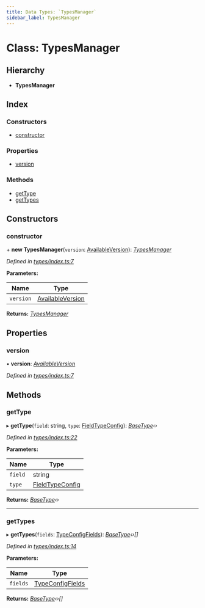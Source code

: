 ```yaml
---
title: Data Types: `TypesManager`
sidebar_label: TypesManager
---
```


# Class: TypesManager

## Hierarchy

* **TypesManager**

## Index

### Constructors

* [constructor](typesmanager.md#constructor)

### Properties

* [version](typesmanager.md#version)

### Methods

* [getType](typesmanager.md#gettype)
* [getTypes](typesmanager.md#gettypes)

## Constructors

###  constructor

\+ **new TypesManager**(`version`: [AvailableVersion](../overview.md#availableversion)): *[TypesManager](typesmanager.md)*

*Defined in [types/index.ts:7](https://github.com/terascope/teraslice/blob/d8feecc03/packages/data-types/src/types/index.ts#L7)*

**Parameters:**

Name | Type |
------ | ------ |
`version` | [AvailableVersion](../overview.md#availableversion) |

**Returns:** *[TypesManager](typesmanager.md)*

## Properties

###  version

• **version**: *[AvailableVersion](../overview.md#availableversion)*

*Defined in [types/index.ts:7](https://github.com/terascope/teraslice/blob/d8feecc03/packages/data-types/src/types/index.ts#L7)*

## Methods

###  getType

▸ **getType**(`field`: string, `type`: [FieldTypeConfig](../overview.md#fieldtypeconfig)): *[BaseType](basetype.md)‹›*

*Defined in [types/index.ts:22](https://github.com/terascope/teraslice/blob/d8feecc03/packages/data-types/src/types/index.ts#L22)*

**Parameters:**

Name | Type |
------ | ------ |
`field` | string |
`type` | [FieldTypeConfig](../overview.md#fieldtypeconfig) |

**Returns:** *[BaseType](basetype.md)‹›*

___

###  getTypes

▸ **getTypes**(`fields`: [TypeConfigFields](../overview.md#typeconfigfields)): *[BaseType](basetype.md)‹›[]*

*Defined in [types/index.ts:14](https://github.com/terascope/teraslice/blob/d8feecc03/packages/data-types/src/types/index.ts#L14)*

**Parameters:**

Name | Type |
------ | ------ |
`fields` | [TypeConfigFields](../overview.md#typeconfigfields) |

**Returns:** *[BaseType](basetype.md)‹›[]*
